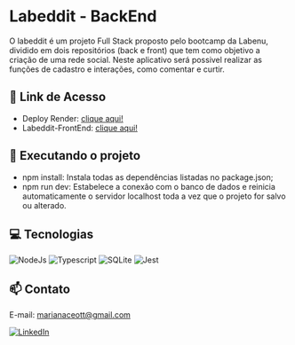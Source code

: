 # Labeddit - BackEnd

O labeddit é um projeto Full Stack proposto pelo bootcamp da Labenu, dividido em dois repositórios (back e front) que tem como objetivo a criação de uma rede social. Neste aplicativo será possivel realizar as funções de cadastro e interações, como comentar e curtir. 

## 🔗 Link de Acesso
- Deploy Render: [clique aqui!](https://labeddit-jcz5.onrender.com) 
- Labeddit-FrontEnd: [clique aqui!](https://github.com/marianaceotto/labeddit-frontend)

## 📝 Executando o projeto 
- npm install: Instala todas as dependências listadas no package.json;
- npm run dev: Estabelece a conexão com o banco de dados e reinicia automaticamente o servidor localhost toda a vez que o projeto for salvo ou alterado.

## 💻 Tecnologias 

![NodeJs](https://img.shields.io/badge/Node.js-43853D?style=for-the-badge&logo=node.js&logoColor=white)
![Typescript](https://img.shields.io/badge/TypeScript-007ACC?style=for-the-badge&logo=typescript&logoColor=white)
![SQLite](https://img.shields.io/badge/SQLite-07405E?style=for-the-badge&logo=sqlite&logoColor=white)
![Jest](https://img.shields.io/badge/Jest-323330?style=for-the-badge&logo=Jest&logoColor=white)


## 📫 Contato
E-mail: marianaceott@gmail.com

[![LinkedIn](https://img.shields.io/badge/LinkedIn-0077B5?style=for-the-badge&logo=linkedin&logoColor=white)](https://www.linkedin.com/in/mariana-ceotto)
